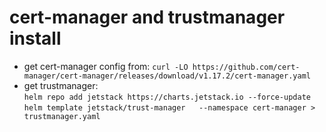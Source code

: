 # cert-manager and trustmanager install

- get cert-manager config from:
  `curl -LO https://github.com/cert-manager/cert-manager/releases/download/v1.17.2/cert-manager.yaml`
- get trustmanager:  
  `helm repo add jetstack https://charts.jetstack.io --force-update`  
  `helm template jetstack/trust-manager   --namespace cert-manager > trustmanager.yaml`
